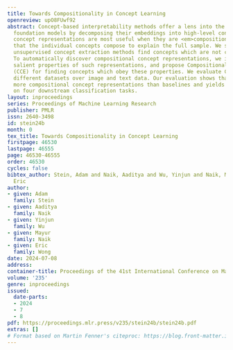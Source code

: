 ```yaml
---
title: Towards Compositionality in Concept Learning
openreview: upO8FUwf92
abstract: Concept-based interpretability methods offer a lens into the internals of
  foundation models by decomposing their embeddings into high-level concepts. These
  concept representations are most useful when they are <em>compositional</em>, meaning
  that the individual concepts compose to explain the full sample. We show that existing
  unsupervised concept extraction methods find concepts which are not compositional.
  To automatically discover compositional concept representations, we identify two
  salient properties of such representations, and propose Compositional Concept Extraction
  (CCE) for finding concepts which obey these properties. We evaluate CCE on five
  different datasets over image and text data. Our evaluation shows that CCE finds
  more compositional concept representations than baselines and yields better accuracy
  on four downstream classification tasks.
layout: inproceedings
series: Proceedings of Machine Learning Research
publisher: PMLR
issn: 2640-3498
id: stein24b
month: 0
tex_title: Towards Compositionality in Concept Learning
firstpage: 46530
lastpage: 46555
page: 46530-46555
order: 46530
cycles: false
bibtex_author: Stein, Adam and Naik, Aaditya and Wu, Yinjun and Naik, Mayur and Wong,
  Eric
author:
- given: Adam
  family: Stein
- given: Aaditya
  family: Naik
- given: Yinjun
  family: Wu
- given: Mayur
  family: Naik
- given: Eric
  family: Wong
date: 2024-07-08
address:
container-title: Proceedings of the 41st International Conference on Machine Learning
volume: '235'
genre: inproceedings
issued:
  date-parts:
  - 2024
  - 7
  - 8
pdf: https://proceedings.mlr.press/v235/stein24b/stein24b.pdf
extras: []
# Format based on Martin Fenner's citeproc: https://blog.front-matter.io/posts/citeproc-yaml-for-bibliographies/
---
```

